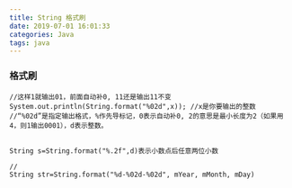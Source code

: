 ```yaml
---
title: String 格式刷
date: 2019-07-01 16:01:33
categories: Java
tags: java
---
```


<meta name="referrer" content="no-referrer" />



### 格式刷

    //这样1就输出01，前面自动补0, 11还是输出11不变    
    System.out.println(String.format("%02d",x)); //x是你要输出的整数
    //“%02d”是指定输出格式，%作先导标记，0表示自动补0, 2的意思是最小长度为2（如果用4，则1输出0001），d表示整数。
    
    
    String s=String.format("%.2f",d)表示小数点后任意两位小数
    
    //
    String str=String.format("%d-%02d-%02d", mYear, mMonth, mDay)